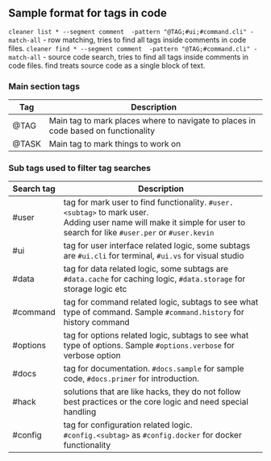 ## Sample format for tags in code

`cleaner list * --segment comment  -pattern "@TAG;#ui;#command.cli" -match-all` - row matching, tries to find all tags inside comments in code files.
`cleaner find * --segment comment  -pattern "@TAG;#command.cli" -match-all` - source code search, tries to find all tags inside comments in code files. find treats source code as a single block of text.

### Main section tags

| Tag         | Description                |
|-|-|
| @TAG        | Main tag to mark places where to navigate to places in code based on functionality  |
| @TASK       | Main tag to mark things to work on |

### Sub tags used to filter tag searches

| Search tag | Description |
|-|-|
| #user | tag for mark user to find functionality. `#user.<subtag>` to mark user. <br>Adding user name will make it simple for user to search for like `#user.per` or `#user.kevin` |
| #ui | tag for user interface related logic, some subtags are `#ui.cli` for terminal, `#ui.vs` for visual studio  |
| #data | tag for data related logic, some subtags are `#data.cache` for caching logic, `#data.storage` for storage logic etc |
| #command | tag for command related logic, subtags to see what type of command. Sample `#command.history` for history command |
| #options | tag for options related logic, subtags to see what type of options. Sample `#options.verbose` for verbose option |
| #docs | tag for documentation. `#docs.sample` for sample code, `#docs.primer` for introduction.  |
| #hack | solutions that are like hacks, they do not follow best practices or the core logic and need special handling |
| #config | tag for configuration related logic.<br>`#config.<subtag>` as `#config.docker` for docker functionality |
